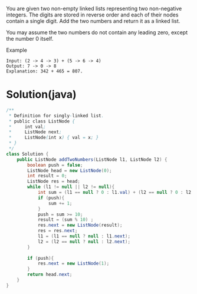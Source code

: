 You are given two non-empty linked lists representing two non-negative integers. The digits are stored in reverse order and each of their nodes contain a single digit. Add the two numbers and return it as a linked list.

You may assume the two numbers do not contain any leading zero, except the number 0 itself.

Example
```
Input: (2 -> 4 -> 3) + (5 -> 6 -> 4)
Output: 7 -> 0 -> 8
Explanation: 342 + 465 = 807.
```
# Solution(java)
```java
/**
 * Definition for singly-linked list.
 * public class ListNode {
 *     int val;
 *     ListNode next;
 *     ListNode(int x) { val = x; }
 * }
 */
class Solution {
    public ListNode addTwoNumbers(ListNode l1, ListNode l2) {
        boolean push = false;
        ListNode head = new ListNode(0);
        int result = 0;
        ListNode res = head;
        while (l1 != null || l2 != null){
            int sum = (l1 == null ? 0 : l1.val) + (l2 == null ? 0 : l2.val);
            if (push){
                sum += 1;
            }
            push = sum >= 10;
            result = (sum % 10) ;
            res.next = new ListNode(result);
            res = res.next;
            l1 = (l1 == null ? null : l1.next);
            l2 = (l2 == null ? null : l2.next);
        }
        
        if (push){
            res.next = new ListNode(1);
        }
        return head.next;
    }
}
```
